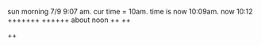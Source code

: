 sun morning 7/9 9:07 am. cur time = 10am. time is now 10:09am. now 10:12 +++++++ ++++++
about noon ++ ++

++